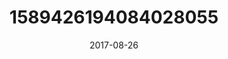 ---
title: "1589426194084028055"
cover: "2017-08-26 06.53.09 1589426194084028055_46248401"
photo: "2017-08-26 06.53.09 1589426194084028055_46248401"
date: "2017-08-26"
type: "photo"
---